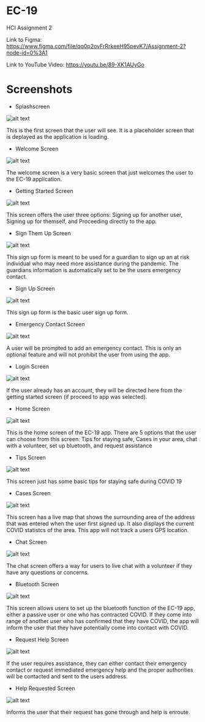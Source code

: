 # EC-19
HCI Assignment 2

Link to Figma: https://www.figma.com/file/qq0p2ovFrRrkeeH95pevK7/Assignment-2?node-id=0%3A1

Link to YouTube Video: https://youtu.be/89-XK1AUyGo

# Screenshots
* Splashscreen

![alt text](https://raw.githubusercontent.com/clarksoc/EC-19/main/1.%20Splashscreen.JPG)

This is the first screen that the user will see. It is a placeholder screen that is deplayed as the application is loading.

* Welcome Screen

![alt text](https://raw.githubusercontent.com/clarksoc/EC-19/main/2.%20Welcome%20Screen.JPG)

The welcome screen is a very basic screen that just welcomes the user to the EC-19 application.

* Getting Started Screen

![alt text](https://raw.githubusercontent.com/clarksoc/EC-19/main/3.%20Getting%20Started%20Screen.JPG)

This screen offers the user three options: Signing up for another user, Signing up for themself, and Proceeding directly to the app. 

* Sign Them Up Screen

![alt text](https://raw.githubusercontent.com/clarksoc/EC-19/main/4.%20Sign%20Them%20Screen.JPG)

This sign up form is meant to be used for a guardian to sign up an at risk individual who may need more assistance during the pandemic. The guardians information is automatically set to be the users emergency contact.

* Sign Up Screen

![alt text](https://raw.githubusercontent.com/clarksoc/EC-19/main/5.%20Sign%20Up%20Screen.JPG)

This sign up form is the basic user sign up form.

* Emergency Contact Screen

![alt text](https://raw.githubusercontent.com/clarksoc/EC-19/main/6.%20Emergency%20Contact%20Screen.JPG)

A user will be prompted to add an emergency contact. This is only an optional feature and will not prohibit the user from using the app. 

* Login Screen

![alt text](https://raw.githubusercontent.com/clarksoc/EC-19/main/7.%20Login%20Screen.JPG)

If the user already has an account, they will be directed here from the getting started screen (if proceed to app was selected).

* Home Screen

![alt text](https://raw.githubusercontent.com/clarksoc/EC-19/main/8.%20Home%20Screen.JPG)

This is the home screen of the EC-19 app. There are 5 options that the user can choose from this screen: Tips for staying safe, Cases in your area, chat with a volunteer, set up bluetooth, and request assistance

* Tips Screen

![alt text](https://raw.githubusercontent.com/clarksoc/EC-19/main/9.%20Tips%20Screen.JPG)

This screen just has some basic tips for staying safe during COVID 19

* Cases Screen

![alt text](https://raw.githubusercontent.com/clarksoc/EC-19/main/10.%20Cases%20Screen.JPG)

This screen has a live map that shows the surrounding area of the address that was entered when the user first signed up. It also displays the current COVID statistcs of the area. This app will not track a users GPS location. 

* Chat Screen

![alt text](https://raw.githubusercontent.com/clarksoc/EC-19/main/11.%20Chat%20Screen.JPG)

The chat screen offers a way for users to live chat with a volunteer if they have any questions or concerns.

* Bluetooth Screen

![alt text](https://raw.githubusercontent.com/clarksoc/EC-19/main/12.%20Bluetooth%20Screen.JPG)

This screen allows users to set up the bluetooth function of the EC-19 app, either a passive user or one who has contracted COVID. If they come into range of another user who has confirmed that they have COVID, the app will inform the user that they have potentially come into contact with COVID. 

* Request Help Screen

![alt text](https://raw.githubusercontent.com/clarksoc/EC-19/main/13.%20Request%20Screen.JPG)

If the user requires assistance, they can either contact their emergency contact or request immediated emergency help and the proper authorities will be contacted and sent to the users address.

* Help Requested Screen

![alt text](https://raw.githubusercontent.com/clarksoc/EC-19/main/14.%20Help%20Requested%20Screen.JPG)

Informs the user that their request has gone through and help is enroute. 

